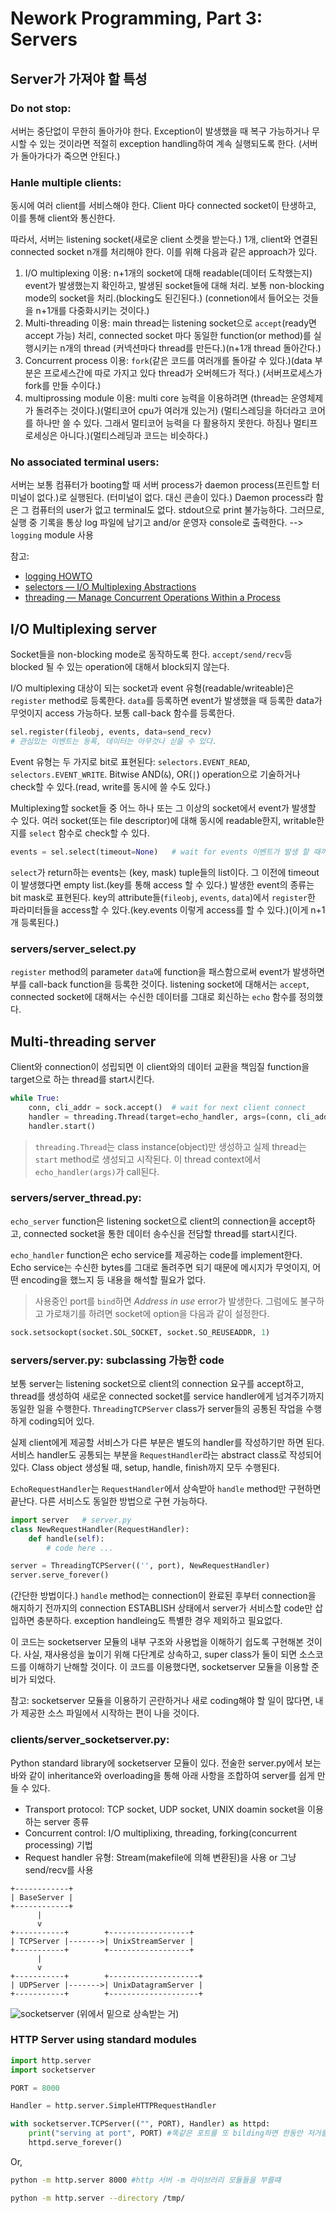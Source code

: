 
# Nework Programming, Part 3: Servers

## Server가 가져야 할 특성
### Do not stop:
서버는 중단없이 무한히 돌아가야 한다. Exception이 발생했을 때 복구 가능하거나 무시할 수 있는 것이라면 적절히 exception handling하여 계속 실행되도록 한다.
(서버가 돌아가다가 죽으면 안된다.)

### Hanle multiple clients:
동시에 여러 client를 서비스해야 한다. 
Client 마다 connected socket이 탄생하고, 이를 통해 client와 통신한다.

따라서, 서버는 listening socket(새로운 client 소켓을 받는다.) 1개, client와 연결된 connected socket n개를 처리해야 한다. 이를 위해 다음과 같은 approach가 있다.
   1. I/O multiplexing 이용: n+1개의 socket에 대해 readable(데이터 도착했는지) event가 발생했는지 확인하고, 발생된 socket들에 대해 처리. 보통 non-blocking mode의 socket을 처리.(blocking도 된긴된다.)
   (connetion에서 들어오는 것들을 n+1개를 다중화시키는 것이다.)
   1. Multi-threading 이용: main thread는 listening socket으로 `accept`(ready면 accept 가능) 처리, connected socket 마다 동일한 function(or method)를 실행시키는 n개의 thread (커넥션마다 thread를 만든다.)(n+1개 thread 돌아간다.)
   1. Concurrent process 이용: `fork`(같은 코드를 여러개를 돌아갈 수 있다.)(data 부분은 프로세스간에 따로 가지고 있다 thread가 오버헤드가 적다.)
   (서버프로세스가 fork를 만들 수이다.)
   1. multiprossing module 이용: multi core 능력을 이용하려면 
(thread는 운영체제가 돌려주는 것이다.)(멀티코어 cpu가 여러개 있는거)
(멀티스레딩을 하더라고 코어를 하나만 쓸 수 있다. 그래서 멀티코어 능력을 다 활용하지 못한다. 하짐나 멀티프로세싱은 아니다.)(멀티스레딩과 코드는 비슷하다.)

### No associated terminal users:
서버는 보통 컴퓨터가 booting할 때 서버 process가 daemon process(프린트할 터미널이 없다.)로 실행된다. (터미널이 없다. 대신 콘솔이 있다.)
Daemon process라 함은 그 컴퓨터의 user가 없고 terminal도 없다. stdout으로 print 불가능하다. 그러므로, 실행 중 기록을 통상 log 파일에 남기고 and/or 운영자 console로 출력한다. --> `logging` module 사용

참고:
- [logging HOWTO](https://docs.python.org/ko/3/howto/logging.html)
- [selectors — I/O Multiplexing Abstractions](https://pymotw.com/3/selectors/)
- [threading — Manage Concurrent Operations Within a Process](https://pymotw.com/3/threading/index.html)

## I/O Multiplexing server
Socket들을 non-blocking mode로 동작하도록 한다. `accept/send/recv`등 blocked 될 수 있는 operation에 대해서 block되지 않는다. 

I/O multiplexing 대상이 되는 socket과 event 유형(readable/writeable)은 `register` method로 등록한다. `data`를 등록하면 event가 발생했을 때 등록한 data가 무엇이지 access 가능하다. 보통 call-back 함수를 등록한다.
```Python
sel.register(fileobj, events, data=send_recv)
# 관심있는 이벤트는 등록, 데이터는 아무것나 싣을 수 있다.
```

Event 유형는 두 가지로 bit로 표현된다: `selectors.EVENT_READ`, `selectors.EVENT_WRITE`. Bitwise AND(`&`), OR(`|`) operation으로 기술하거나 check할 수 있다.(read, write를 동시에 쓸 수도 있다.)

Multiplexing할 socket들 중 어느 하나 또는 그 이상의 socket에서 event가 발생할 수 있다. 여러 socket(또는 file descriptor)에 대해 동시에 readable한지, writable한지를 `select` 함수로 check할 수 있다. 
```Python
events = sel.select(timeout=None)   # wait for events 이벤트가 발생 할 때까지 blocked 되는 것 (n+1에서 1개라도 레디가 되면 실행한다.)(timeout 주면 0.5면 아무것도 없지만 주기적으로 깨어나는 것)
```

`select`가 return하는 events는 (key, mask) tuple들의 list이다. 그 이전에 timeout이 발생했다면 empty list.(key를 통해 access 할 수 있다.)
발생한 event의 종류는 bit mask로 표현된다. 
key의 attribute들(`fileobj`, `events`, `data`)에서 `register`한 파라미터들을 access할 수 있다.(key.events 이렇게 access를 할 수 있다.)(이게 n+1개 등록된다.)

### servers/server_select.py
`register` method의 parameter `data`에 function을 패스함으로써 event가 발생하면 부를 call-back function을 등록한 것이다. listening socket에 대해서는 `accept`, connected socket에 대해서는 수신한 데이터를 그대로 회신하는 `echo` 함수를 정의했다.

## Multi-threading server
Client와 connection이 성립되면 이 client와의 데이터 교환을 책임질 function을 target으로 하는 thread를 start시킨다. 

```Python
while True:
    conn, cli_addr = sock.accept()  # wait for next client connect
    handler = threading.Thread(target=echo_handler, args=(conn, cli_addr)) #echo handler에서 thread로 돌아간다.
    handler.start()
```

> `threading.Thread`는 class instance(object)만 생성하고 실제 thread는 `start` method로 생성되고 시작된다. 이 thread context에서 `echo_handler(args)`가 call된다.

### servers/server_thread.py:
`echo_server` function은 listening socket으로 client의 connection을 accept하고, 
connected socket을 통한 데이터 송수신을 전담할 thread를 start시킨다.

`echo_handler` function은 echo service를 제공하는 code를 implement한다. 
Echo service는 수신한 bytes를 그대로 돌려주면 되기 때문에 메시지가 무엇이지, 어떤 encoding을 했느지 등
내용을 해석할 필요가 없다.

> 사용중인 port를 `bind`하면 *Address in use* error가 발생한다. 
그럼에도 불구하고 가로채기를 하려면 socket에 option을 다음과 같이 설정한다.
```Python
sock.setsockopt(socket.SOL_SOCKET, socket.SO_REUSEADDR, 1)
```

### servers/server.py: subclassing 가능한 code
보통 server는 listening socket으로 client의 connection 요구를 accept하고, thread를 생성하여 새로운 connected socket를 service handler에게 넘겨주기까지 동일한 일을 수행한다. `ThreadingTCPServer` class가 server들의 공통된 작업을 수행하게 coding되어 있다.

실제 client에게 제공할 서비스가 다른 부분은 별도의 handler를 작성하기만 하면 된다.  
서비스 handler도 공통되는 부분을 `RequestHandler`라는 abstract class로 
작성되어 있다. Class object 생성될 때, setup, handle, finish까지 모두 수행된다.

`EchoRequestHandler`는 `RequestHandler`에서 상속받아 
`handle` method만 구현하면 끝난다. 다른 서비스도 동일한 방법으로 구현 가능하다.
```Python
import server   # server.py
class NewRequestHandler(RequestHandler):
    def handle(self):
        # code here ...

server = ThreadingTCPServer(('', port), NewRequestHandler)
server.serve_forever()        
```
(간단한 방법이다.)
`handle` method는 connection이 완료된 후부터 connection을 해지하기 전까지의 connection ESTABLISH 상태에서 server가 서비스할 code만 삽입하면 충분하다. exception handleing도 특별한 경우 제외하고 필요없다. 

이 코드는 socketserver 모듈의 내부 구조와 사용법을 이해하기 쉽도록 구현해본 것이다. 사실, 재사용성을 높이기 위해 다단계로 상속하고, 
super class가 둘이 되면 소스코드를 이해하기 난해할 것이다. 이 코드를 이용했다면, 
socketserver 모듈을 이용할 준비가 되었다. 

참고: socketserver 모듈을 이용하기 곤란하거나 새로 coding해야 할 일이 많다면, 내가 제공한 소스 파일에서 시작하는 편이 나을 것이다.

### clients/server_socketserver.py:
Python standard library에 socketserver 모듈이 있다. 전술한 server.py에서 보는 바와 같이 inheritance와 overloading을 통해 아래 사항을 조합하여 server를 쉽게 만들 수 있다.
- Transport protocol: TCP socket, UDP socket, UNIX doamin socket을 이용하는 server 종류 
- Concurrent control: I/O multiplixing, threading, forking(concurrent processing) 기법
- Request handler 유형: Stream(makefile에 의해 변환된)을 사용 or 그냥 send/recv를 사용

```
+------------+
| BaseServer |
+------------+
      |
      v
+-----------+        +------------------+
| TCPServer |------->| UnixStreamServer |
+-----------+        +------------------+
      |
      v
+-----------+        +--------------------+
| UDPServer |------->| UnixDatagramServer |
+-----------+        +--------------------+
```

![socketserver](static/socketserver.png)
(위에서 밑으로 상속받는 거)
### HTTP Server using standard modules
```Python
import http.server
import socketserver

PORT = 8000

Handler = http.server.SimpleHTTPRequestHandler

with socketserver.TCPServer(("", PORT), Handler) as httpd:
    print("serving at port", PORT) #똑같은 포트를 또 bilding하면 한동안 저거를 계속 돌리고 있어서 사용을 못한다. (TCP 프로토콜 때문이다.)
    httpd.serve_forever()
```

Or,
```bash
python -m http.server 8000 #http 서버 -m 라이브러리 모듈들을 부를떄
```

```bash
python -m http.server --directory /tmp/

```
